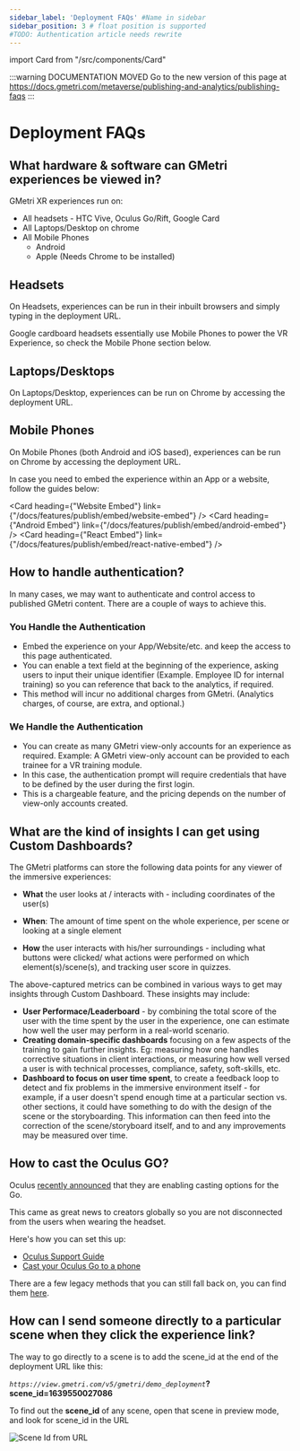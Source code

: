 ```yaml
---
sidebar_label: 'Deployment FAQs' #Name in sidebar
sidebar_position: 3 # float position is supported
#TODO: Authentication article needs rewrite
---
```

import Card from "/src/components/Card"

<head>
  <link rel="canonical" href="https://docs.gmetri.com/metaverse/publishing-and-analytics/publishing-faqs" />
</head>

:::warning DOCUMENTATION MOVED
Go to the new version of this page at https://docs.gmetri.com/metaverse/publishing-and-analytics/publishing-faqs
:::

# Deployment FAQs

## What hardware & software can GMetri experiences be viewed in?

GMetri XR experiences run on: 

- All headsets - HTC Vive, Oculus Go/Rift, Google Card  
- All Laptops/Desktop on chrome  
- All Mobile Phones  
  - Android  
  - Apple (Needs Chrome to be installed)  

## Headsets
On Headsets, experiences can be run in their inbuilt browsers and simply typing in the deployment URL.  

Google cardboard headsets essentially use Mobile Phones to power the VR Experience, so check the Mobile Phone section below.
## Laptops/Desktops
On Laptops/Desktop, experiences can be run on Chrome by accessing the deployment URL.  
## Mobile Phones
On Mobile Phones (both Android and iOS based), experiences can be run on Chrome by accessing the deployment URL.  

In case you need to embed the experience within an App or a website, follow the guides below:  

<Card heading={"Website Embed"}    link={"/docs/features/publish/embed/website-embed"} />
<Card heading={"Android Embed"}  link={"/docs/features/publish/embed/android-embed"} /> 
<Card heading={"React Embed"}    link={"/docs/features/publish/embed/react-native-embed"} />  

##  How to handle authentication?  

In many cases, we may want to authenticate and control access to published GMetri content. There are a couple of ways to achieve this.

### You Handle the Authentication 

- Embed the experience on your App/Website/etc. and keep the access to this page authenticated.
- You can enable a text field at the beginning of the experience, asking users to input their unique identifier (Example. Employee ID for internal training) so you can reference that back to the analytics, if required.
- This method will incur no additional charges from GMetri. (Analytics charges, of course, are extra, and optional.)

### We Handle the Authentication  

- You can create as many GMetri view-only accounts for an experience as required.
Example: A GMetri view-only account can be provided to each trainee for a VR training module.
- In this case, the authentication prompt will require credentials that have to be defined by the user during the first login.
 - This is a chargeable feature, and the pricing depends on the number of view-only accounts created.

## What are the kind of insights I can get using Custom Dashboards?
The GMetri platforms can store the following data points for any viewer of the immersive experiences:

  - **What** the user looks at / interacts with - including coordinates of the user(s)  
  
  - **When**: The amount of time spent on the whole experience, per scene or looking at a single element  
  
  - **How** the user interacts with his/her surroundings - including what buttons were clicked/ what actions were performed on which element(s)/scene(s), and tracking user score in quizzes.   


  
The above-captured metrics can be combined in various ways to get may insights through Custom Dashboard. These insights may include:  

  - **User Performace/Leaderboard** - by combining the total score of the user with the time spent by the user in the experience, one can estimate how well the user may perform in a real-world scenario.
  - **Creating domain-specific dashboards** focusing on a few aspects of the training to gain further insights. Eg: measuring how one handles corrective situations in client interactions, or measuring how well versed a user is with technical processes, compliance, safety, soft-skills, etc.
  - **Dashboard to focus on user time spent**, to create a feedback loop to detect and fix problems in the immersive environment itself - for example, if a user doesn't spend enough time at a particular section vs. other sections, it could have something to do with the design of the scene or the storyboarding. This information can then feed into the correction of the scene/storyboard itself, and to and any improvements may be measured over time.  
  

## How to cast the Oculus GO?

Oculus [recently announced](https://www.oculus.com/blog/october-platform-updates-casting-comes-to-oculus-go-avatar-updates-and-more/) that they are enabling casting options for the Go.

This came as great news to creators globally so you are not disconnected from the users when wearing the headset.

Here's how you can set this up:
- [Oculus Support Guide](https://support.oculus.com/articles/headsets-and-accessories/oculus-go-and-gear-vr/index-go-gear-vr#faq_1053142614872870/)
- [Cast your Oculus Go to a phone](https://www.androidcentral.com/how-cast-your-oculus-go)  


There are a few legacy methods that you can still fall back on, you can find them [here](https://pixvana.com/sharing-your-oculus-go-screen-on-your-laptop/).


## How can I send someone directly to a particular scene when they click the experience link?

The way to go directly to a scene is to add the scene_id at the end of the deployment URL like this:

_`https://view.gmetri.com/v5/gmetri/demo_deployment`_**?scene_id=1639550027086**

To find out the **scene_id** of any scene, open that scene in preview mode, and look for scene_id in the URL

![Scene Id from URL](https://s.vrgmetri.com/gb-web/portal-docs/assets/img/screenshots/scene_id_in_url.png)

